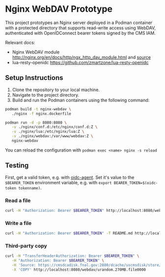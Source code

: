 # Nginx WebDAV Prototype

This project prototypes an Nginx server deployed in a Podman container with a protected directory that supports read-write access using WebDAV, authenticated with OpenIDConnect bearer tokens signed by the CMS IAM.

Relevant docs:
- Nginx WebDAV module http://nginx.org/en/docs/http/ngx_http_dav_module.html and [source](https://github.com/nginx/nginx/blob/master/src/http/modules/ngx_http_dav_module.c)
- lua-resty-openidc https://github.com/zmartzone/lua-resty-openidc

## Setup Instructions

1. Clone the repository to your local machine.
2. Navigate to the project directory.
3. Build and run the Podman containers using the following command:
```sh
podman build -t nginx-webdav \
   ./nginx -f nginx.dockerfile

podman run -d -p 8080:8080 \
   -v ./nginx/conf.d:/etc/nginx/conf.d:Z \
   -v ./nginx/lua:/etc/nginx/lua:Z \
   -v ./nginx/webdav:/var/www/webdav:Z \
   nginx-webdav
```

You can reload the configuration with `podman exec <name> nginx -s reload`

## Testing

First, get a valid token, e.g. with [oidc-agent](https://wlcg-authz-wg.github.io/wlcg-authz-docs/token-based-authorization/oidc-agent/). Set it's value to the `$BEARER_TOKEN` environment variable, e.g. with `export BEARER_TOKEN=$(oidc-token tokenname)`.

### Read a file
```sh
curl -H "Authorization: Bearer $BEARER_TOKEN" http://localhost:8080/webdav/hello.txt
```

### Write a file
```sh
curl -H "Authorization: Bearer $BEARER_TOKEN" -T README.md http://localhost:8080/webdav/
```

### Third-party copy
```sh
curl -H "TransferHeaderAuthorization: Bearer $BEARER_TOKEN" \
   -H "Authorization: Bearer $BEARER_TOKEN" \
   -H 'Source: https://cmsdcadisk.fnal.gov:2880/dcache/uscmsdisk/store/test/loadtest/source/T1_US_FNAL_Disk/urandom.270MB.file0000' \
   -X 'COPY' http://localhost:8080/webdav/urandom.270MB.file0000
```
